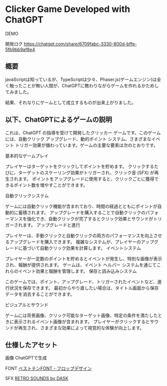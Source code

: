 # Clicker Game Developed with ChatGPT

DEMO


開発ログ
https://chatgpt.com/share/6709fabc-3330-800d-bffe-5fb9bb9af8e4


## 概要

javaScriptは知っているが、TypeScriptは少々、Phaser.js(ゲームエンジン)は全く触ったことが無い人間が、ChatGPTに教わりながらゲームを作れるかためしてみました。

結果、それなりにゲームとして成立するものが出来上がりました。

## 以下、ChatGPTによるゲームの説明

これは、ChatGPT の指導を受けて開発したクリッカー ゲームです。このゲームには、自動クリック アップグレード、動的ポイント システム、さまざまなイベント トリガー効果が備わっています。ゲームの主要な要素は次のとおりです。

基本的なゲームプレイ

プレイヤーはターゲットをクリックしてポイントを貯めます。
クリックするたびに、ターゲットのスケーリング効果がトリガーされ、クリック音 (SFX) が再生されます。
ポイントをアップグレードに使用すると、クリックごとに獲得できるポイント数を増やすことができます。

自動クリックシステム

ゲームには自動クリック機能が含まれており、時間の経過とともにポイントが自動的に蓄積されます。
アップグレードを購入することで自動クリックのパフォーマンスを強化でき、自動クリックが完了するとクリック効果とサウンドがトリガーされます。
アップグレードと進行

プレイヤーは、手動クリックと自動クリックの両方のパフォーマンスを向上させるアップグレードを購入できます。
複雑なシステムが、プレイヤーのアップグレードに基づいて自動クリック効果を計算します。
イベントシステム

プレイヤーが一定数のポイントを貯めるとイベントが発生し、特別な画像が表示され、報酬が提供されます。
ゲームは、イベント ヘルパー システムを通じてこれらのイベント効果と報酬を管理します。
保存と読み込みシステム

このゲームでは、ポイント、アップグレード、トリガーされたイベントなど、進行状況を保存できます。
最初からやり直したい場合は、タイトル画面から保存データを消去することができます。

ビジュアルとサウンド

ゲームには背景画像、クリック可能なターゲット画像、特定の条件を満たしたときに表示されるイベント画像が含まれます。
プレイヤーがクリックするとサウンドが再生され、さまざまな効果によって視覚的な体験が向上します。


## 仕様したアセット

画像
ChatGPTで生成

FONT
[ベストテンFONT - フロップデザイン](https://flopdesign.booth.pm/items/2747965)

SFX
[RETRO SOUNDS by DASK](https://dagurasusk.itch.io/retrosounds)